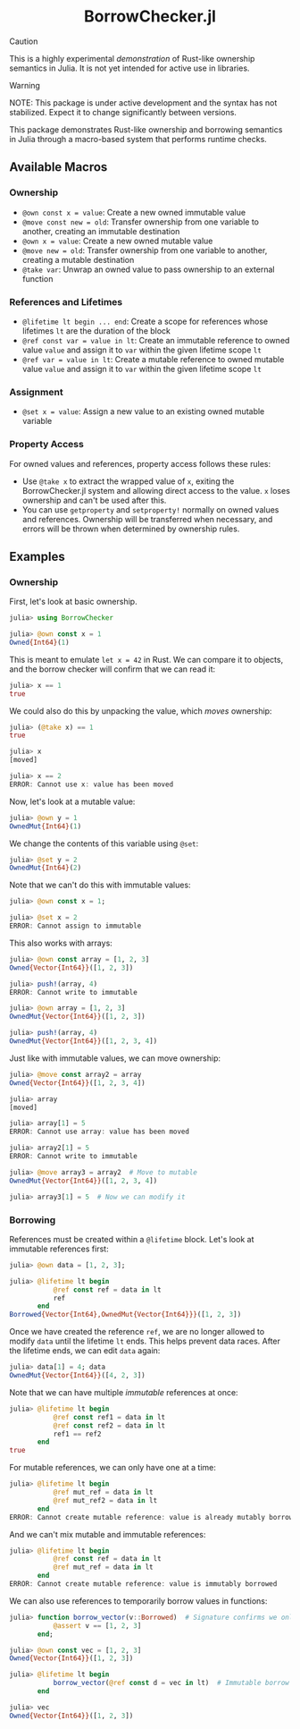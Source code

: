 <div align="center">

# BorrowChecker.jl

</div>

> [!CAUTION]
> This is a highly experimental _demonstration_ of Rust-like ownership semantics in Julia. It is not yet intended for active use in libraries.

> [!WARNING]
> NOTE: This package is under active development and the syntax has not stabilized. Expect it to change significantly between versions.

This package demonstrates Rust-like ownership and borrowing semantics in Julia through a macro-based system that performs runtime checks.

## Available Macros

### Ownership

- `@own const x = value`: Create a new owned immutable value
- `@move const new = old`: Transfer ownership from one variable to another, creating an immutable destination
- `@own x = value`: Create a new owned mutable value
- `@move new = old`: Transfer ownership from one variable to another, creating a mutable destination
- `@take var`: Unwrap an owned value to pass ownership to an external function

### References and Lifetimes

- `@lifetime lt begin ... end`: Create a scope for references whose lifetimes `lt` are the duration of the block
- `@ref const var = value in lt`: Create an immutable reference to owned value `value` and assign it to `var` within the given lifetime scope `lt`
- `@ref var = value in lt`: Create a mutable reference to owned mutable value `value` and assign it to `var` within the given lifetime scope `lt`

### Assignment

- `@set x = value`: Assign a new value to an existing owned mutable variable

### Property Access

For owned values and references, property access follows these rules:

- Use `@take x` to extract the wrapped value of `x`, exiting the BorrowChecker.jl system and allowing direct access to the value. `x` loses ownership and can't be used after this.
- You can use `getproperty` and `setproperty!` normally on owned values and references. Ownership will be transferred when necessary, and errors will be thrown when determined by ownership rules.

## Examples

### Ownership

First, let's look at basic ownership.

```julia
julia> using BorrowChecker

julia> @own const x = 1
Owned{Int64}(1)
```

This is meant to emulate `let x = 42` in Rust.
We can compare it to objects, and the borrow checker will
confirm that we can read it:

```julia
julia> x == 1
true
```

We could also do this by unpacking the value, which _moves_
ownership:

```julia
julia> (@take x) == 1
true

julia> x
[moved]

julia> x == 2
ERROR: Cannot use x: value has been moved
```

Now, let's look at a mutable value:

```julia
julia> @own y = 1
OwnedMut{Int64}(1)
```

We change the contents of this variable using `@set`:

```julia
julia> @set y = 2
OwnedMut{Int64}(2)
```

Note that we can't do this with immutable values:

```julia
julia> @own const x = 1;

julia> @set x = 2
ERROR: Cannot assign to immutable
```

This also works with arrays:

```julia
julia> @own const array = [1, 2, 3]
Owned{Vector{Int64}}([1, 2, 3])

julia> push!(array, 4)
ERROR: Cannot write to immutable

julia> @own array = [1, 2, 3]
OwnedMut{Vector{Int64}}([1, 2, 3])

julia> push!(array, 4)
OwnedMut{Vector{Int64}}([1, 2, 3, 4])
```

Just like with immutable values, we can move ownership:

```julia
julia> @move const array2 = array
Owned{Vector{Int64}}([1, 2, 3, 4])

julia> array
[moved]

julia> array[1] = 5
ERROR: Cannot use array: value has been moved

julia> array2[1] = 5
ERROR: Cannot write to immutable

julia> @move array3 = array2  # Move to mutable
OwnedMut{Vector{Int64}}([1, 2, 3, 4])

julia> array3[1] = 5  # Now we can modify it
```

### Borrowing

References must be created within a `@lifetime` block. Let's look at
immutable references first:

```julia
julia> @own data = [1, 2, 3];

julia> @lifetime lt begin
           @ref const ref = data in lt
           ref
       end
Borrowed{Vector{Int64},OwnedMut{Vector{Int64}}}([1, 2, 3])
```

Once we have created the reference `ref`, we are no longer allowed to modify
`data` until the lifetime `lt` ends. This helps prevent data races.
After the lifetime ends, we can edit `data` again:

```julia
julia> data[1] = 4; data
OwnedMut{Vector{Int64}}([4, 2, 3])
```

Note that we can have multiple _immutable_ references at once:

```julia
julia> @lifetime lt begin
           @ref const ref1 = data in lt
           @ref const ref2 = data in lt
           ref1 == ref2
       end
true
```

For mutable references, we can only have one at a time:

```julia
julia> @lifetime lt begin
           @ref mut_ref = data in lt
           @ref mut_ref2 = data in lt
       end
ERROR: Cannot create mutable reference: value is already mutably borrowed
```

And we can't mix mutable and immutable references:

```julia
julia> @lifetime lt begin
           @ref const ref = data in lt
           @ref mut_ref = data in lt
       end
ERROR: Cannot create mutable reference: value is immutably borrowed
```

We can also use references to temporarily borrow values in functions:

```julia
julia> function borrow_vector(v::Borrowed)  # Signature confirms we only need immutable references
           @assert v == [1, 2, 3]
       end;

julia> @own const vec = [1, 2, 3]
Owned{Vector{Int64}}([1, 2, 3])

julia> @lifetime lt begin
           borrow_vector(@ref const d = vec in lt)  # Immutable borrow
       end

julia> vec
Owned{Vector{Int64}}([1, 2, 3])
```
